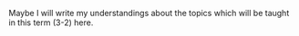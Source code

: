 Maybe I will write my understandings about the topics which will be taught in this term (3-2) here.

